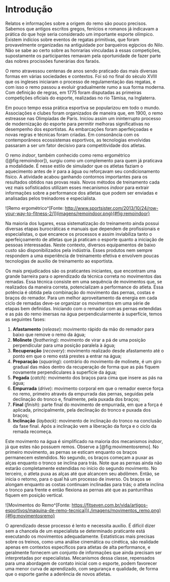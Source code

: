 # Introdução

<!--
Está na estrutura do pandoc?
- [SIM]

Validações:

[OK]: Tudo certo!
[TODO]: Falta alguma coisa! Nesse caso, informe o que está faltando

- Software []
> Jonathan [OK]

---------------
- Eletrônica []

---------------
- Energia []

---------------
- Estrutura []

---------------
-->



Relatos e informações sobre a origem do remo são pouco precisos. Sabemos que antigos escritos gregos, fenícios e romanos já indicavam a prática do que hoje seria considerado um importante esporte olímpico. Existem indícios sobre eventos de regatas primitivas, que foram provavelmente organizadas na antiguidade por barqueiros egípcios do Nilo. Não se sabe ao certo sobre as honrarias vinculadas à essas competições, supostamente os participantes remavam pela oportunidade de fazer parte das nobres procissões funerárias dos faraós.

O remo atravessou centenas de anos sendo praticado das mais diversas formas em várias sociedades e contextos. Foi só no final do século XVIII que os ingleses iniciaram o processo de regulamentação das regatas, e com isso o remo passou a evoluir gradualmente rumo a sua forma moderna. Com definição de regras, em 1775 foram disputadas as primeiras competições oficiais do esporte, realizadas no rio Tâmisa, na Inglaterra.

Em pouco tempo essa prática esportiva se popularizou em todo o mundo. Associações e clubes foram organizados de maneira que, em 1900, o remo estreasse nas Olimpíadas de Paris. Iniciou assim um ininterrupto processo de modernização do esporte para permitir melhoras significativas no desempenho dos esportistas. As embarcações foram aperfeiçoadas e novas regras e técnicas foram criadas. Em consonância com os contemporâneos ecossistemas esportivos, as tecnologias envolvidas passaram a ser um fator decisivo para competitividade dos atletas.

O remo _indoor_, também conhecido como remo ergométrico ([@fig:remoindoor]), surgiu como um complemento para quem já praticava a modalidade. É nesse estilo de simulador que os atletas faziam o aquecimento antes de ir para a água ou reforçavam seu condicionamento físico. A atividade acabou ganhando contornos importantes para os resultados obtidos nas provas reais. Novos métodos de treinamento cada vez mais sofisticados utilizam esses mecanismos _indoor_ para extrair informações sobre a performance dos atletas que podem ser enviadas e analisadas pelos treinadores e especialista.

![Remo ergométrico^[Fonte: http://www.sportsister.com/2013/10/24/row-your-way-to-fitness-2/]](imagens/remoindoor.png){#fig:remoindoor}

Na maioria dos lugares, essa sistematização do treinamento ainda possui diversas etapas burocráticas e manuais que dependem de profissionais e especialistas, o que encarece os processos e assim inviabiliza tanto o aperfeiçoamento de atletas que já praticam o esporte quanto a iniciação de pessoas interessadas. Neste contexto, diversos equipamentos de baixo custo são disponibilizados pela indústria. Esses produtos nem sempre respondem a uma experiência de treinamento efetiva e envolvem poucas tecnologias de auxílio de treinamento ao esportista.

Os mais prejudicados são os praticantes iniciantes, que encontram uma grande barreira para o aprendizado da técnica correta no movimentos das remadas. Essa técnica consiste em uma sequência de movimentos que, se realizados da maneira correta, potencializam a performance do atleta. Essa potência é obtida pela combinação do movimento das pernas, costas e braços do remador. Para um melhor aproveitamento da energia em cada ciclo de remadas deve-se organizar os movimentos em uma série de etapas bem definidas. Iniciando com o remador com as pernas extendidas e as pás do remo imersas na água perpendicularmente à superfície, temos as seguintes fases:

1. **Afastamento** (_release_): movimento rápido da mão do remador para baixo que remove o remo da água;
1. **Molinete** (_feathering_): movimento de virar a pá de uma posição perpendicular para uma posição paralela à água;
1. **Recuperação** (_recovery_): movimento realizado desde afastamento até o ponto em que o remo está prestes a entrar na água;
1. **Preparação** (_squaring_): contrário do movimento de molinete, é um giro gradual das mãos dentro da recuperação de forma que as pás fiquem novamente perpendiculares à superfície da água;
1. **Pegada** (_catch_): movimento dos braços para cima que insere as pás na água;
1. **Empurrada** (_drive_): movimento corporal em que o remador exerce força no remo, primeiro através da empurrada das pernas, seguidas pela declinação do tronco e, finalmente, pela puxada dos braços;
1. **Final** (_finish_): parte final do movimento de empurrada, em que a força é aplicada, principalmente, pela declinação do tronco e puxada dos braços;
1. **Inclinação** (_layback_): movimento de inclinação do tronco na conclusão da fase final. Após a inclinação vem a liberação da força e o ciclo da remada recomeça.

Este movimento na água é simplificado na maioria dos mecanismos _indoor_, já que estes não possuem remos. Observe a [@fig:movimentosremo]. No primeiro movimento, as pernas se esticam enquanto os braços permanecem estendidos. No segundo, os braços começam a puxar as alças enquanto o tronco se inclina para trás. Note que as pernas ainda não estarão completamente estendidas no início do segundo movimento. No terceiro, o atleta puxa as alças até que alcancem seu abdômen. Então, se inicia o retorno, para o qual há um processo de inverso. Os braços se alongam enquanto as costas continuam inclinadas para trás; o atleta inclina o tronco para frente e então flexiona as pernas até que as panturrilhas fiquem em posição vertical.

![Movimentos do Remo^[Fonte: https://fitseven.com.br/vida/artigos-esportivos/maquina-de-remo-tecnica]](./imagens/movimentos_remo.png){#fig:movimentosremo}

O aprendizado desse processo é lento e necessita auxílio. É difícil dizer sem a chancela de um especialista se determinado praticante está executando os movimentos adequadamente. Estatísticas mais precisas sobre os treinos, como uma análise cinemática ou cinética, são realidade apenas em contextos específicos para atletas de alta performance, e geralmente fornecem um conjunto de informações que ainda precisam ser interpretadas por especialistas. Mecanismos dessa classe, repensados para uma abordagem de contato inicial com o esporte, podem favorecer uma menor curva de aprendizado, com segurança e qualidade, de forma que o esporte ganhe a aderência de novos atletas.
